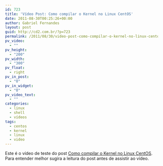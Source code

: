 ```yaml
---
id: 723
title: 'Vídeo Post: Como compilar o Kernel no Linux CentOS'
date: 2011-08-30T00:25:26+00:00
author: Gabriel Fernandes
layout: post
guid: http://cd2.com.br/?p=723
permalink: /2011/08/30/video-post-como-compilar-o-kernel-no-linux-centos/
pv_video:
  - ""
pv_height:
  - "200"
pv_width:
  - "300"
pv_float:
  - right
pv_in_post:
  - "0"
pv_in_widget:
  - "0"
pv_video_text:
  - ""
categories:
  - linux
  - shell
  - vídeos
tags:
  - centos
  - kernel
  - linux
  - video
---
```

Este é o vídeo de teste do post [Como compilar o Kernel no Linux CentOS](http://cd2.com.br/2011/08/22/como-compilar-o-kernel-no-linux-centos/). Para entender melhor sugira a leitura do post antes de assistir ao vídeo.

<div class="jetpack-video-wrapper">
  <span class="embed-youtube" style="text-align:center; display: block;"></span>
</div>